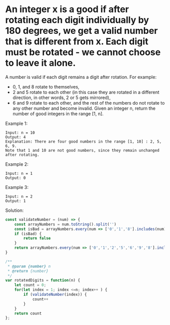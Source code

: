 # An integer x is a good if after rotating each digit individually by 180 degrees, we get a valid number that is different from x. Each digit must be rotated - we cannot choose to leave it alone.

A number is valid if each digit remains a digit after rotation. For example:

- 0, 1, and 8 rotate to themselves,
- 2 and 5 rotate to each other (in this case they are rotated in a different direction, in other words, 2 or 5 gets mirrored),
- 6 and 9 rotate to each other, and
the rest of the numbers do not rotate to any other number and become invalid.
Given an integer n, return the number of good integers in the range [1, n].

Example 1:
```
Input: n = 10
Output: 4
Explanation: There are four good numbers in the range [1, 10] : 2, 5, 6, 9.
Note that 1 and 10 are not good numbers, since they remain unchanged after rotating.
```
Example 2:
```
Input: n = 1
Output: 0
```
Example 3:
```
Input: n = 2
Output: 1
```

Solution:
```typescript
const validateNumber = (num) => {
    const arrayNumbers = num.toString().split('')    
    const isBad = arrayNumbers.every(num => ['0','1','8'].includes(num));
    if (isBad) {
        return false
    }
    return arrayNumbers.every(num => ['0','1','2','5','6','9','8'].includes(num)); 
}

/**
 * @param {number} n
 * @return {number}
 */
var rotatedDigits = function(n) {
    let count = 0;
    for(let index = 1; index <=n; index++ ) {
        if (validateNumber(index)) {
            count++
        }
    }
    return count  
};
```